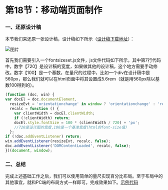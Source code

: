 # 第18节：移动端页面制作

### 一、还原设计稿

本节我们来还原一张设计稿，设计稿如下所示（[设计稿下载地址](https://github.com/xiaozhoulee/xiaozhou-examples/tree/master/images)）：

![图片](https://github.com/xiaozhoulee/xiaozhou-examples/tree/master/images/imageMoble.jpg)

首先我们需要引入一个fontsizeset.js文件，js文件代码如下所示，其中第7行代码中，数字【720】是设计稿的宽度，如果做其他的设计稿，这个地方需要手动修改。数字【100】是一个基数，在量尺的过程中，比如一个div在设计稿中是560px，那么我们就可以在html页面中将其设置成5.6rem（就是用560px除以基数100得到的）。

``` js
(function (doc, win) {
var docEl = doc.documentElement,
  resizeEvt = 'orientationchange' in window ? 'orientationchange' : 'resize',
  recalc = function () {
    var clientWidth = docEl.clientWidth;
    if (!clientWidth) return;
    docEl.style.fontSize = 100 * (clientWidth / 720) + 'px';
    //720是设计图的宽度,100是一个基准宽度(html的font-size值)
  };
if (!doc.addEventListener) return;
win.addEventListener(resizeEvt, recalc, false);
doc.addEventListener('DOMContentLoaded', recalc, false);
})(document, window);
```

### 二、总结

完成上述基础工作之后，我们可以使用简单的量尺实现百分比布局。至于布局中的其他事宜，就和PC端的布局方式一样即可。完成效果如下。[示例代码](https://github.com/xiaozhoulee/xiaozhou-examples/tree/master/01-网页重构/第10节：还原设计稿/product.html)